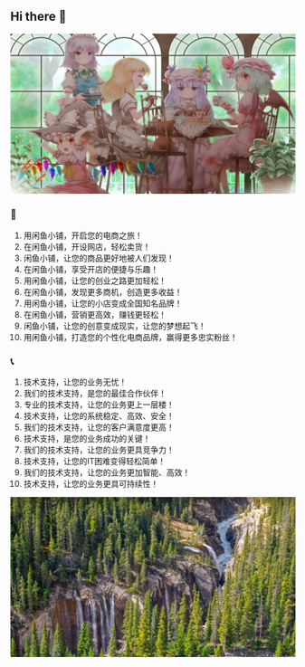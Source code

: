 ## Hi there 👋




![](https://raw.githubusercontent.com/goofish-shop/.github/main/profile/go-fish.png)


###   📡
1. 用闲鱼小铺，开启您的电商之旅！
2. 在闲鱼小铺，开设网店，轻松卖货！
3. 闲鱼小铺，让您的商品更好地被人们发现！
4. 在闲鱼小铺，享受开店的便捷与乐趣！
5. 用闲鱼小铺，让您的创业之路更加轻松！
6. 在闲鱼小铺，发现更多商机，创造更多收益！
7. 用闲鱼小铺，让您的小店变成全国知名品牌！
8. 在闲鱼小铺，营销更高效，赚钱更轻松！
9. 闲鱼小铺，让您的创意变成现实，让您的梦想起飞！
10. 用闲鱼小铺，打造您的个性化电商品牌，赢得更多忠实粉丝！


###  📞

1. 技术支持，让您的业务无忧！
2. 我们的技术支持，是您的最佳合作伙伴！
3. 专业的技术支持，让您的业务更上一层楼！
4. 技术支持，让您的系统稳定、高效、安全！
5. 我们的技术支持，让您的客户满意度更高！
6. 技术支持，是您的业务成功的关键！
7. 我们的技术支持，让您的业务更具竞争力！
8. 技术支持，让您的IT困难变得轻松简单！
9. 我们的技术支持，让您的业务更加智能、高效！
10. 技术支持，让您的业务更具可持续性！


![](https://raw.githubusercontent.com/ahKevinXy/ahKevinXy.github.io/gh-pages/img/home.jpg)

